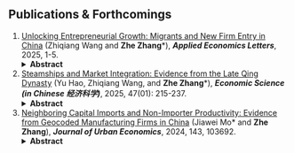 ## Publications & Forthcomings
1. [Unlocking Entrepreneurial Growth: Migrants and New Firm Entry in China](https://doi.org/10.1080/13504851.2025.2472033) (Zhiqiang Wang and **Zhe Zhang**\*), ***Applied Economics Letters***, 2025, 1-5. <details><summary><strong>Abstract</strong></summary><h5> Using administrative data on firm registrations in China from 2000 to 2005 and employing a shift-share design, this study estimates the causal impact of rural-urban migration on new firm entry. Our findings show that the influx of migrants significantly increases new firm creation by reducing wages for low- skilled labour, thereby lowering labour costs for firms. This effect is especially pronounced in industries characterized by lower patent intensity, lower skill requirements, and higher labour intensity. The study underscores the vital role of labour mobility in driving entrepreneurial growth. </h5></details>
1. [Steamships and Market Integration: Evidence from the Late Qing Dynasty](https://ccj.pku.edu.cn/article/info?aid=664327856459845) (Yu Hao, Zhiqiang Wang, and **Zhe Zhang**\*), ***Economic Science (in Chinese 经济科学)***, 2025, 47(01): 215-237.<details><summary><strong>Abstract</strong></summary><h5> 以蒸汽为主要动力的轮船的引进改进了内河航运的效率， 降低了交通成本，提高了清末中国的市场整合程度。 本文以清政府在 «马关条约» 后允许轮船进入非通商口岸的内河航运为准自然实验。 研究发现， 轮船航运提高了位于同一条长江支流的府对之间的市场整合程度， 相对于对照组， 这些府对间的粮价差异降低了 4.65%。 这解释了该地区这一时期实际粮价差异下降的 37%。 机制分析表明， 这种效应只在具备通航条件的长江支流以及通航条件较好的府对较为明显。 最后， 该效应对于运输距离较长、 贸易潜力较大的府对影响更大， 这表明轮船技术的应用存在固定成本和规模经济。 本文的发现表明近代以来的市场一体化受制于制度、 地理、 市场规模等因素， 呈现出曲折发展和时空局限的面貌， 从而为今天 “构建国内统一大市场” 战略的实施提供了有益的历史镜鉴。 </h5></details>
1. [Neighboring Capital Imports and Non-Importer Productivity: Evidence from Geocoded Manufacturing Firms in China](https://doi.org/10.1016/j.jue.2024.103692) (Jiawei Mo\* and **Zhe Zhang**), ***Journal of Urban Economics***, 2024, 143, 103692.<details><summary><strong>Abstract</strong></summary><h5> This article examines the spillover effects of neighboring firms’ imports on the productivity of non-importers. By analyzing geocoded manufacturing firms in China, we find that capital goods imports by neighboring firms within 10 km positively impact non-importer productivity; intermediate goods imports show no clear spillover. These results hold when using imports from distant firms as instruments. Spillovers from capital imports mainly come from neighbors in upstream and downstream industries, which indicate potential supply chain effects. Learning effects from neighboring imported products are not significant. Quantitatively, neighboring capital imports raised non-importers’ average productivity by 0.99% from 2000 to 2006, surpassing gains from their own R&D participation by more than sixfold. Overall, our findings demonstrate substantial societal benefits of capital imports for non-importers connected spatially. </h5></details>
